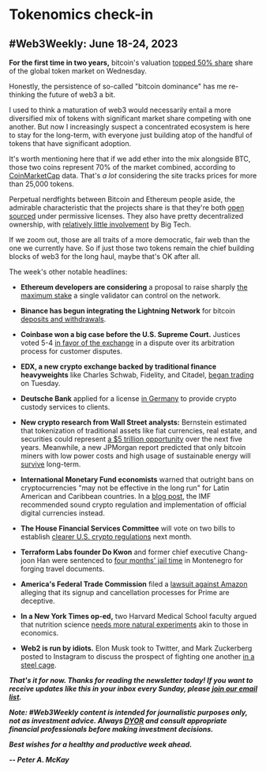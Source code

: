 # Tokenomics check-in
## #Web3Weekly: June 18-24, 2023

**For the first time in two years,** bitcoin's valuation [topped 50% share](https://www.fxstreet.com/cryptocurrencies/news/bitcoin-dominance-hits-two-year-high-at-51-jeopardizing-altcoin-gains-202306211302) share of the global token market on Wednesday.

Honestly, the persistence of so-called "bitcoin dominance" has me re-thinking the future of web3 a bit.

I used to think a maturation of web3 would necessarily entail a more diversified mix of tokens with significant market share competing with one another. But now I increasingly suspect a concentrated ecosystem is here to stay for the long-term, with everyone just building atop of the handful of tokens that have significant adoption.

It's worth mentioning here that if we add ether into the mix alongside BTC, those two coins represent 70% of the market combined, according to [CoinMarketCap](https://coinmarketcap.com/) data. That's *a lot* considering the site tracks prices for more than 25,000 tokens.

Perpetual nerdfights between Bitcoin and Ethereum people aside, the admirable characteristic that the projects share is that they're both [open sourced](https://opensource.org/osd/) under permissive licenses. They also have pretty decentralized ownership, with [relatively little involvement](https://www.nytimes.com/2021/01/26/technology/big-tech-power-bitcoin.html) by Big Tech.

If we zoom out, those are all traits of a more democratic, fair web than the one we currently have. So if just those two tokens remain the chief building blocks of web3 for the long haul, maybe that's OK after all.

The week's other notable headlines:

- **Ethereum developers are considering** a proposal to raise sharply [the maximum stake](https://www.theblock.co/post/235386/ethereum-developers-consider-raising-validator-limit-from-32-to-2048-eth) a single validator can control on the network.

- **Binance has begun integrating the Lightning Network** for bitcoin [deposits and withdrawals](https://decrypt.co/145378/binance-set-to-integrate-bitcoin-lightning-network-for-deposits-and-withdrawals).

- **Coinbase won a big case before the U.S. Supreme Court.** Justices voted 5-4 [in favor of the exchange](https://www.theblock.co/post/236202/coinbase-celebrates-win-at-us-supreme-court-over-arbitration) in a dispute over its arbitration process for customer disputes.

- **EDX, a new crypto exchange backed by traditional finance heavyweights** like Charles Schwab, Fidelity, and Citadel, [began trading](https://www.businesswire.com/news/home/20230620110605/en/Digital-Asset-Platform-EDX-Markets-Begins-Trading-and-Completes-New-Funding-Round) on Tuesday.

- **Deutsche Bank** applied for a license [in Germany](https://blockworks.co/news/deutsche-bank-crypto-custody-license-germany) to provide crypto custody services to clients.

- **New crypto research from Wall Street analysts:** Bernstein estimated that tokenization of traditional assets like fiat currencies, real estate, and securities could represent [a $5 trillion opportunity](https://www.coindesk.com/business/2023/06/20/tokenization-could-be-a-5t-opportunity-led-by-stablecoins-and-cbdcs-bernstein/) over the next five years. Meanwhile, a new JPMorgan report predicted that only bitcoin miners with low power costs and high usage of sustainable energy will [survive](https://www.coindesk.com/business/2023/06/23/only-bitcoin-miners-with-low-power-costs-and-high-sustainable-energy-mix-will-survive-jpmorgan/) long-term.

- **International Monetary Fund economists** warned that outright bans on cryptocurrencies "may not be effective in the long run" for Latin American and Caribbean countries. In a [blog post](https://www.imf.org/en/News/Articles/2023/06/22/cf-interest-in-cb-digital-currencies-picks-up-in-latam-the-caribbean-while-crypto-use-varies), the IMF recommended sound crypto regulation and implementation of official digital currencies instead.

- **The House Financial Services Committee** will vote on two bills to establish [clearer U.S. crypto regulations](https://www.theblock.co/post/235852/u-s-house-committee-to-vote-on-crypto-stablecoin-legislation-in-july) next month.

- **Terraform Labs founder Do Kwon** and former chief executive Chang-joon Han were sentenced to [four months' jail time](https://techcrunch.com/2023/06/23/terraform-labs-founder-do-kown-jailed-to-four-months-in-montenegro/) in Montenegro for forging travel documents.

- **America's Federal Trade Commission** filed a [lawsuit against Amazon](https://www.cnn.com/2023/06/21/business/ftc-sue-amazon-prime/index.html) alleging that its signup and cancellation processes for Prime are deceptive.

- **In a New York Times op-ed,** two Harvard Medical School faculty argued that nutrition science [needs more natural experiments](https://www.nytimes.com/2023/06/19/opinion/nutrition-science.html) akin to those in economics.

- **Web2 is run by idiots.** Elon Musk took to Twitter, and Mark Zuckerberg posted to Instagram to discuss the prospect of fighting one another [in a steel cage](https://www.theverge.com/2023/6/21/23769263/mark-zuckerberg-elon-musk-fight-cage-match-worldstar).

_**That's it for now. Thanks for reading the newsletter today! If you want to receive updates like this in your inbox every Sunday, please [join our email list](https://w3w.news).**_

_**Note: #Web3Weekly content is intended for journalistic purposes only, not as investment advice. Always [DYOR](https://www.urbandictionary.com/define.php?term=DYOR) and consult appropriate financial professionals before making investment decisions.**_

_**Best wishes for a healthy and productive week ahead.**_  

_**-- Peter A. McKay**_
